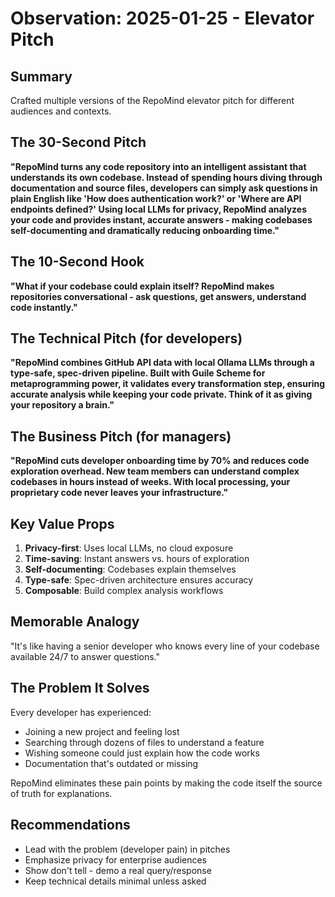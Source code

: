 # Observation: 2025-01-25 - Elevator Pitch

## Summary
Crafted multiple versions of the RepoMind elevator pitch for different audiences and contexts.

## The 30-Second Pitch

**"RepoMind turns any code repository into an intelligent assistant that understands its own codebase. Instead of spending hours diving through documentation and source files, developers can simply ask questions in plain English like 'How does authentication work?' or 'Where are API endpoints defined?' Using local LLMs for privacy, RepoMind analyzes your code and provides instant, accurate answers - making codebases self-documenting and dramatically reducing onboarding time."**

## The 10-Second Hook

**"What if your codebase could explain itself? RepoMind makes repositories conversational - ask questions, get answers, understand code instantly."**

## The Technical Pitch (for developers)

**"RepoMind combines GitHub API data with local Ollama LLMs through a type-safe, spec-driven pipeline. Built with Guile Scheme for metaprogramming power, it validates every transformation step, ensuring accurate analysis while keeping your code private. Think of it as giving your repository a brain."**

## The Business Pitch (for managers)

**"RepoMind cuts developer onboarding time by 70% and reduces code exploration overhead. New team members can understand complex codebases in hours instead of weeks. With local processing, your proprietary code never leaves your infrastructure."**

## Key Value Props
1. **Privacy-first**: Uses local LLMs, no cloud exposure
2. **Time-saving**: Instant answers vs. hours of exploration
3. **Self-documenting**: Codebases explain themselves
4. **Type-safe**: Spec-driven architecture ensures accuracy
5. **Composable**: Build complex analysis workflows

## Memorable Analogy
"It's like having a senior developer who knows every line of your codebase available 24/7 to answer questions."

## The Problem It Solves
Every developer has experienced:
- Joining a new project and feeling lost
- Searching through dozens of files to understand a feature
- Wishing someone could just explain how the code works
- Documentation that's outdated or missing

RepoMind eliminates these pain points by making the code itself the source of truth for explanations.

## Recommendations
- Lead with the problem (developer pain) in pitches
- Emphasize privacy for enterprise audiences
- Show don't tell - demo a real query/response
- Keep technical details minimal unless asked